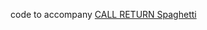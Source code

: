 code to accompany [CALL RETURN Spaghetti](https://guitarvydas.github.io/2020/12/09/CALL-RETURN-Spaghetti.html)

